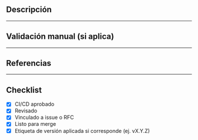 ## Descripción

<!--
Redactar en español e incluir:

- Objetivo del cambio o funcionalidad implementada
- Justificación técnica o contexto relevante
- Pasos de validación manual (si aplica)
- Capturas de pantalla o logs (cuando corresponda)
-->

---

## Validación manual (si aplica)

<!--
Indicar pasos realizados y sus resultados esperados/obtenidos.
Ejemplo:

- ✅ El pago se procesa correctamente con tarjeta válida
- ❌ Rechazado cuando falta la fecha de vencimiento
-->

---

## Referencias

<!--
Incluir issue o RFC relacionado.

Ejemplos:
Closes: #456
Ref: RFC-2025-003
-->

---

## Checklist

<!--
No edites las casillas. Marca [x] si se cumple.
-->

- [x] CI/CD aprobado  
- [x] Revisado  
- [x] Vinculado a issue o RFC  
- [x] Listo para merge  
- [x] Etiqueta de versión aplicada si corresponde (ej. vX.Y.Z)  
